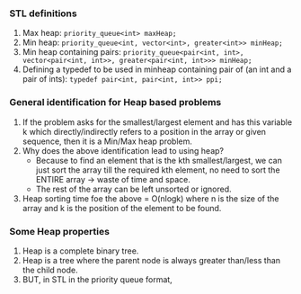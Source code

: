 ### STL definitions
1. Max heap: `priority_queue<int> maxHeap;`
2. Min heap: `priority_queue<int, vector<int>, greater<int>> minHeap;`
3. Min heap containing pairs: `priority_queue<pair<int, int>, vector<pair<int, int>>, greater<pair<int, int>>> minHeap;`
4. Defining a typedef to be used in minheap containing pair of (an int and a pair of ints): `typedef pair<int, pair<int, int>> ppi;`

### General identification for Heap based problems
1. If the problem asks for the smallest/largest element and has this variable k which directly/indirectly refers to a position in the array or given sequence, then it is a Min/Max heap problem.
2. Why does the above identification lead to using heap?
    - Because to find an element that is the kth smallest/largest, we can just sort the array till the required kth element, no need to sort the ENTIRE array -> waste of time and space.
    - The rest of the array can be left unsorted or ignored.
3. Heap sorting time foe the above = O(nlogk) where n is the size of the array and k is the position of the element to be found.

### Some Heap properties
1. Heap is a complete binary tree.
2. Heap is a tree where the parent node is always greater than/less than the child node.
3. BUT, in STL in the priority queue format, 
